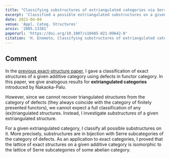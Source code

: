 ```yaml
---
title: "Classifying substructures of extriangulated categories via Serre subcategories"
excerpt: 'Classified a possible extriangulated substructures on a given extriangulated category using functor category'
date: 2021-04-04
venue: 'Appl. Categ. Structures'
arxiv: '2005.13381'
paperurl: 'https://doi.org/10.1007/s10485-021-09642-0'
citation: 'H. Enomoto, Classifying substructures of extriangulated categories via Serre subcategories, Appl. Categ. Structures 29 (2021), no. 6, 1005--1018.'
---
```


## Comment

In the [previous exact-structure paper](/papers/exact-str/), I gave a classification of exact structures of a given additive category using defects in functor category. In this paper, we give analogous results for **extriangulated categories** introduced by Nakaoka-Palu.

However, since we cannot recover triangulated structures from the category of defects (they always coincide with the category of finitely presented functors), we cannot expect a full classification of any (ex)triangulated structures. Instead, I investigate *substructures* of a given extriangulated structure.

For a given extriangulated category, I classify all possible substructures on it. More precisely, substructures are in bijection with Serre subcategories of the category of defects. As an application to exact categories, I proved that the lattice of exact structures on a given additive category is isomorphic to the lattice of Serre subcategories of some abelian category.
